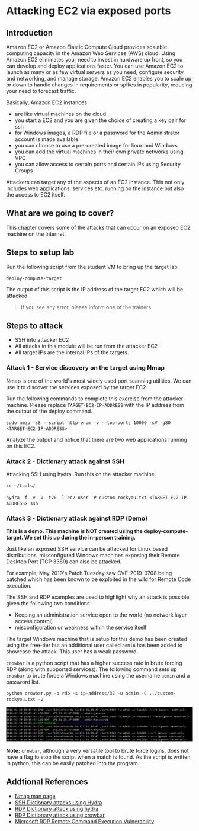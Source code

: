# Attacking EC2 via exposed ports

## Introduction

Amazon EC2 or Amazon Elastic Compute Cloud provides scalable computing capacity in the Amazon Web Services (AWS) cloud. Using Amazon EC2 eliminates your need to invest in hardware up front, so you can develop and deploy applications faster. You can use Amazon EC2 to launch as many or as few virtual servers as you need, configure security and networking, and manage storage. Amazon EC2 enables you to scale up or down to handle changes in requirements or spikes in popularity, reducing your need to forecast traffic.

Basically, Amazon EC2 instances

- are like virtual machines on the cloud
- you start a EC2 and you are given the choice of creating a key pair for ssh
- for Windows images, a RDP file or a password for the Administrator account is made available.
- you can choose to use a pre-created image for linux and Windows
- you can add the virtual machines in their own private networks using VPC
- you can allow access to certain ports and certain IPs using Security Groups

Attackers can target any of the aspects of an EC2 instance. This not only includes web applications, services etc. running on the instance but also the access to EC2 itself.

## What are we going to cover?

This chapter covers some of the attacks that can occur on an exposed EC2 machine on the Internet. 

## Steps to setup lab

Run the following script from the student VM to bring up the target lab

    deploy-compute-target

The output of this script is the IP address of the target EC2 which will be attacked

> If you see any error, please inform one of the trainers

## Steps to attack

- SSH into attacker EC2
- All attacks in this module will be run from the attacker EC2
- All target IPs are the internal IPs of the targets.

### Attack 1 - Service discovery on the target using Nmap

Nmap is one of the world's most widely used port scanning utilities. We can use it to discover the services exposed by the target EC2

Run the following commands to complete this exercise from the attacker machine. Please replace `TARGET-EC2-IP-ADDRESS` with the IP address from the output of the deploy command.

    sudo nmap -sS --script http-enum -v --top-ports 10000 -sV -g80 <TARGET-EC2-IP-ADDRESS>

Analyze the output and notice that there are two web applications running on this EC2.

### Attack 2 - Dictionary attack against SSH

Attacking SSH using hydra. Run this on the attacker machine.

    cd ~/tools/

    hydra -f -v -V -t20 -l ec2-user -P custom-rockyou.txt <TARGET-EC2-IP-ADDRESS> ssh

### Attack 3 - Dictionary attack against RDP (Demo)

**This is a demo. This machine is NOT created using the deploy-compute-target. We set this up during the in-person training.**

Just like an exposed SSH service can be attacked for Linux based distributions, misconfigured Windows machines exposing their Remote Desktop Port (TCP 3389) can also be attacked.

For example, May 2019's Patch Tuesday saw CVE-2019-0708 being patched which has been known to be exploited in the wild for Remote Code execution.

The SSH and RDP examples are used to highlight why an attack is possible given the following two conditions 

- Keeping an administration service open to the world (no network layer access control)
- misconfiguration or weakness within the service itself

The target Windows machine that is setup for this demo has been created using the free-tier but an additional user called `admin` has been added to showcase the attack. This user has a weak password.

`crowbar` is a python script that has a higher success rate in brute forcing RDP (along with supported services). The following command sets up `crowbar` to brute force a Windows machine using the username `admin` and a password list.

    python crowbar.py -b rdp -s ip-address/32 -u admin -C ../custom-rockyou.txt -v

![RDP Brute Force using crowbar](images/aws-ec2-windows-rdp-brute.png)

**Note:** `crowbar`, although a very versatile tool to brute force logins, does not have a flag to stop the script when a match is found. As the script is written in python, this can be easily patched into the program.

## Addtional References

- [Nmap man page](https://linux.die.net/man/1/nmap)
- [SSH Dictionary attacks using Hydra](https://hackertarget.com/brute-forcing-passwords-with-ncrack-hydra-and-medusa/)
- [RDP Dictionary attack using hydra](http://romcheckfail.com/thc-hyrdra-remote-desktop-bruteforce-example-a-lesson-in-network-level-security/)
- [RDP Dictionary attack using crowbar](https://github.com/galkan/crowbar)
- [Microsoft RDP Remote Command Execution Vulnerability](https://portal.msrc.microsoft.com/en-US/security-guidance/advisory/CVE-2019-0708)